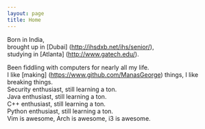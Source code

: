 ```yaml
---
layout: page
title: Home
---
```


Born in India,  
brought up in [Dubai] (http://ihsdxb.net/ihs/senior/),  
studying in [Atlanta] (http://www.gatech.edu/).  

Been fiddling with computers for nearly all my life.  
I like [making] (https://www.github.com/ManasGeorge) things, I like breaking things.  
Security enthusiast, still learning a ton.  
Java enthusiast, still learning a ton.  
C++ enthusiast, still learning a ton.  
Python enthusiast, still learning a ton.  
Vim is awesome, Arch is awesome, i3 is awesome.
